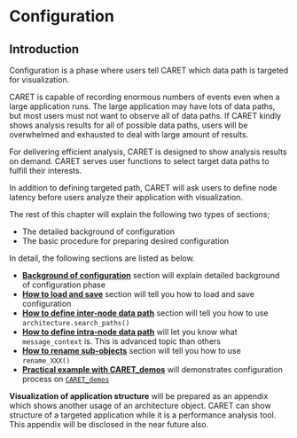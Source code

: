# Configuration

## Introduction

Configuration is a phase where users tell CARET which data path is targeted for visualization.

CARET is capable of recording enormous numbers of events even when a large application runs. The large application may have lots of data paths, but most users must not want to observe all of data paths. If CARET kindly shows analysis results for all of possible data paths, users will be overwhelmed and exhausted to deal with large amount of results.

For delivering efficient analysis, CARET is designed to show analysis results on demand. CARET serves user functions to select target data paths to fulfill their interests.

In addition to defining targeted path, CARET will ask users to define node latency before users analyze their application with visualization.

The rest of this chapter will explain the following two types of sections;

- The detailed background of configuration
- The basic procedure for preparing desired configuration

In detail, the following sections are listed as below.

- [**Background of configuration**](./background.md) section will explain detailed background of configuration phase
- [**How to load and save**](./load_and_save.md) section will tell you how to load and save configuration
- [**How to define inter-node data path**](./inter_node_data_path.md) section will tell you how to use `architecture.search_paths()`
- [**How to define intra-node data path**](./intra_node_data_path.md) will let you know what `message_context` is. This is advanced topic than others
- [**How to rename sub-objects**](./rename_function.md) section will tell you how to use `rename_XXX()`
- [**Practical example with CARET_demos**](./practical_example.md) will demonstrates configuration process on [`CARET_demos`](https://github.com/tier4/CARET_demos)

**Visualization of application structure** will be prepared as an appendix which shows another usage of an architecture object. CARET can show structure of a targeted application while it is a performance analysis tool. This appendix will be disclosed in the near future also.
